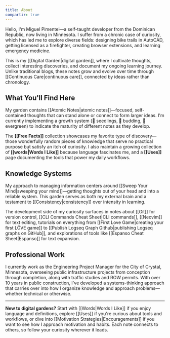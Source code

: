```yaml
---
title: About
compartir: true
---
```


Hello, I'm Miguel Pimentel—a self-taught developer from the Dominican Republic, now living in Minnesota. I suffer from a chronic case of curiosity, which has led me to explore diverse fields: designing bike trails in AutoCAD, getting licensed as a firefighter, creating browser extensions, and learning emergency medicine.

This is my [[Digital Garden|digital garden]], where I cultivate thoughts, collect interesting discoveries, and document my ongoing learning journey. Unlike traditional blogs, these notes grow and evolve over time through [[Continuous Care|continuous care]], connected by ideas rather than chronology.

## What You'll Find Here

My garden contains [[Atomic Notes|atomic notes]]—focused, self-contained thoughts that can stand alone or connect to form larger ideas. I'm currently implementing a growth system (🌱 seedlings, 🌿 budding, 🌳 evergreen) to indicate the maturity of different notes as they develop.

The **[[Free Facts]]** collection showcases my favorite type of discovery—those wonderfully random pieces of knowledge that serve no practical purpose but satisfy an itch of curiosity. I also maintain a growing collection of **[[words|Words I Like]]** because language fascinates me, and a **[[Uses]]** page documenting the tools that power my daily workflows.

## Knowledge Systems

My approach to managing information centers around [[Sweep Your Mind|sweeping your mind]]—getting thoughts out of your head and into a reliable system. This garden serves as both my external brain and a testament to [[Consistency|consistency]] over intensity in learning.

The development side of my curiosity surfaces in notes about [[Git]] for version control, [[CLI Commands Cheat Sheet|CLI commands]], [[Neovim]] for text editing, tutorials on everything from [[First Love Game|creating your first LÖVE game]] to [[Publish Logseq Graph Github|publishing Logseq graphs on GitHub]], and explorations of tools like [[Espanso Cheat Sheet|Espanso]] for text expansion.

## Professional Work

I currently work as the Engineering Project Manager for the City of Crystal, Minnesota, overseeing public infrastructure projects from conception through completion, along with traffic studies and ROW permits. With over 10 years in public construction, I've developed a systems-thinking approach that carries over into how I organize knowledge and approach problems—whether technical or otherwise.

---

**New to digital gardens?** Start with [[Words|Words I Like]] if you enjoy language and definitions, explore [[Uses]] if you're curious about tools and workflows, or dive into [[Motivation Strategies|Encouragements]] if you want to see how I approach motivation and habits. Each note connects to others, so follow your curiosity wherever it leads.
